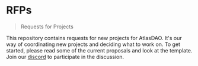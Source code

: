 # RFPs

> Requests for Projects

This repository contains requests for new projects for AtlasDAO. It's our way of coordinating new projects and deciding what to work on. To get started, please read some of the current proposals and look at the template. Join our [discord](https://discord.gg/DhEkPAQd) to participate in the discussion. 
